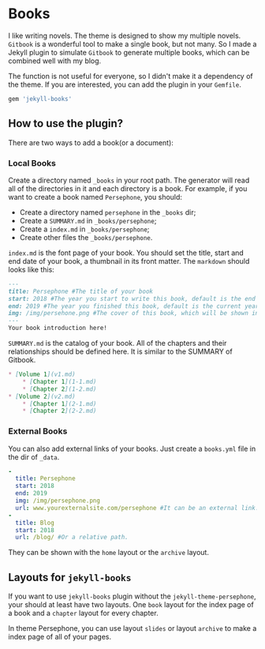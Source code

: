 # Books

﻿I like writing novels.  The theme is designed to show my multiple novels.  `Gitbook` is a wonderful tool to make a single book, but not many. So I made a Jekyll plugin to simulate `Gitbook` to generate multiple books, which can be combined well with my blog.

The function is not useful for everyone, so I didn't make it a dependency of the theme. If you are interested, you can add the plugin in your `Gemfile`.

```ruby
gem 'jekyll-books'
```

## How to use the plugin?

There are two ways to add a book(or a document):

### Local Books

Create a directory named `_books` in your root path. The generator will read all of the directories in it and each directory is a book. For example, if you want to create a book named `Persephone`, you should:

- Create a directory named `persephone` in the `_books` dir;
- Create a `SUMMARY.md` in `_books/persephone`;
- Create a `index.md` in `_books/persephone`;
- Create other files the `_books/persephone`.

`index.md` is the font page of your book. You should set the title, start and end date of your book, a thumbnail in its front matter. The `markdown` should looks like this:

```markdown
---
title: Persephone #The title of your book
start: 2018 #The year you start to write this book, default is the end year.
end: 2019 #The year you finished this book, default is the current year.
img: /img/persehone.png #The cover of this book, which will be shown in the home slides and the book index page.
---
Your book introduction here!
```

`SUMMARY.md` is the catalog of your book. All of the chapters and their relationships should be defined here. It is similar to the SUMMARY of Gitbook.

```markdown
* [Volume 1](v1.md)
	* [Chapter 1](1-1.md)
	* [Chapter 2](1-2.md)
* [Volume 2](v2.md)
	* [Chapter 1](2-1.md)
	* [Chapter 2](2-2.md)
```

### External Books

You can also add external links of your books. Just create a `books.yml` file in the dir of  `_data`.

```yml
-
  title: Persephone
  start: 2018
  end: 2019
  img: /img/persephone.png
  url: www.yourexternalsite.com/persephone #It can be an external link.
-
  title: Blog
  start: 2018
  url: /blog/ #Or a relative path.
```
They can be shown with the `home` layout or the `archive` layout.

## Layouts for `jekyll-books`

If you want to use `jekyll-books` plugin without the `jekyll-theme-persephone`, your should at least have two layouts. One `book` layout for the index page of a book and a `chapter` layout for every chapter.

In theme Persephone, you can use layout `slides` or layout `archive` to make a index page of all of your pages.
